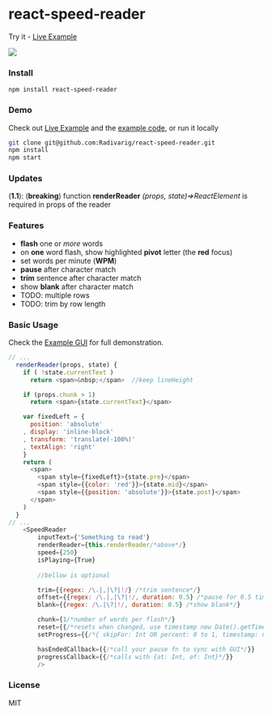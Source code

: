 # react-speed-reader

Try it - [Live Example](https://radivarig.github.io/#/react-speed-reader)

![](http://i.imgur.com/M8Aw9Gh.gif)

### Install

`npm install react-speed-reader`

### Demo

Check out [Live Example](https://radivarig.github.io/#/react-speed-reader) and the [example code](https://github.com/Radivarig/react-speed-reader/blob/master/src/SpeedReaderViewer.jsx), or run it locally
```bash
git clone git@github.com:Radivarig/react-speed-reader.git
npm install
npm start
```

### Updates

(**1.1**): (**breaking**) function **renderReader** _(props, state)=>ReactElement_ is required in props of the reader

### Features

- **flash** one or _more_ words
- on **one** word flash, show highlighted **pivot** letter (the **red** focus)
- set words per minute (**WPM**)
- **pause** after character match
- **trim** sentence after character match
- show **blank** after character match
- TODO: multiple rows
- TODO: trim by row length

### Basic Usage

Check the [Example GUI](https://github.com/Radivarig/react-speed-reader/blob/master/src/SpeedReaderViewer.jsx) for full demonstration.
```javascript
// ...
  renderReader(props, state) {
    if ( !state.currentText )
      return <span>&nbsp;</span>  //keep lineHeight

    if (props.chunk > 1)
      return <span>{state.currentText}</span>

    var fixedLeft = {
      position: 'absolute'
    , display: 'inline-block'
    , transform: 'translate(-100%)'
    , textAlign: 'right'
    }
    return (
      <span>
        <span style={fixedLeft}>{state.pre}</span>
        <span style={{color: 'red'}}>{state.mid}</span>
        <span style={{position: 'absolute'}}>{state.post}</span>
      </span>
    )
  }
// ...
    <SpeedReader
        inputText={'Something to read'}
        renderReader={this.renderReader/*above*/}
        speed={250}
        isPlaying={True}
    
        //bellow is optional

        trim={{regex: /\.|,|\?|!/} /*trim sentence*/}
        offset={{regex: /\.|,|\?|!/, duration: 0.5} /*pause for 0.5 times the WPM speed*/}
        blank={{regex: /\.|\?|!/, duration: 0.5} /*show blank*/}

        chunk={1/*number of words per flash*/}
        reset={{/*resets when changed, use timestamp new Date().getTime()*/}}
        setProgress={{/*{ skipFor: Int OR percent: 0 to 1, timestamp: new Date().getTime() }*/}}

        hasEndedCallback={{/*call your pause fn to sync with GUI*/}}
        progressCallback={{/*calls with {at: Int, of: Int}*/}}
        />
```

### License

MIT

